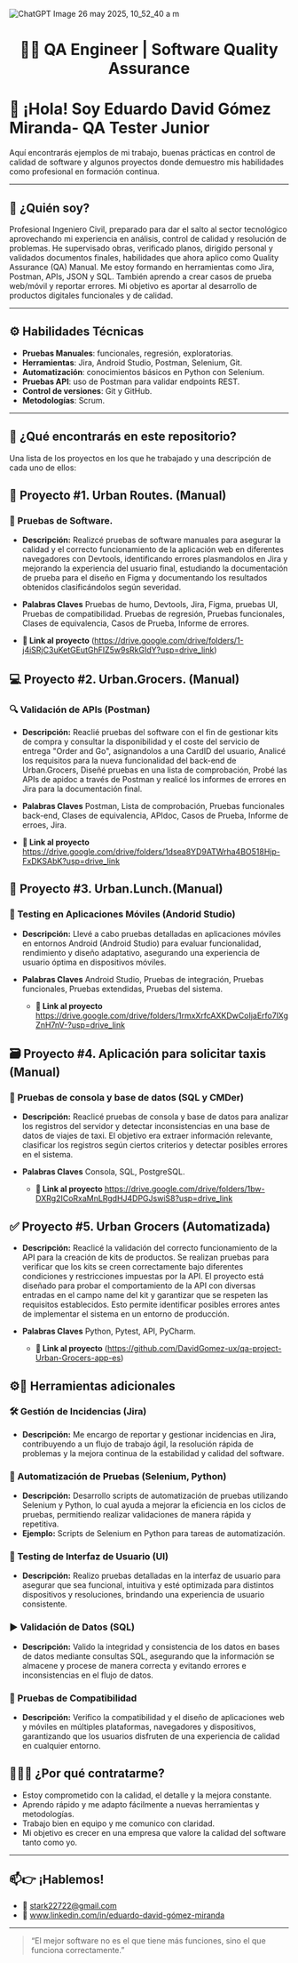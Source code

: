 ![ChatGPT Image 26 may 2025, 10_52_40 a m](https://github.com/user-attachments/assets/cf7c4769-325e-4cb3-848c-4fa80fcb0b23)


<h1 align="center">👨‍💻 QA Engineer | Software Quality Assurance</h1>

# 👋 ¡Hola! Soy Eduardo David Gómez Miranda- QA Tester Junior

Aquí encontrarás ejemplos de mi trabajo, buenas prácticas en control de calidad de software y algunos proyectos donde demuestro mis habilidades como profesional en formación continua.

---

## 🎯 ¿Quién soy?

Profesional Ingeniero Civil, preparado para dar el salto al sector tecnológico aprovechando mi experiencia en análisis, control de calidad y resolución de problemas. He supervisado obras, verificado planos, dirigido personal y validados documentos finales, habilidades que ahora aplico como Quality Assurance (QA) Manual. Me estoy formando en herramientas como Jira, Postman, APIs, JSON y SQL. También aprendo a crear casos de prueba web/móvil y reportar errores. Mi objetivo es aportar al desarrollo de productos digitales funcionales y de calidad.

---

## ⚙️ Habilidades Técnicas

- **Pruebas Manuales**: funcionales, regresión, exploratorias.
- **Herramientas**: Jira, Android Studio, Postman, Selenium, Git.
- **Automatización**: conocimientos básicos en Python con Selenium.
- **Pruebas API**: uso de Postman para validar endpoints REST.
- **Control de versiones**: Git y GitHub.
- **Metodologías**: Scrum.

---

## 📁 ¿Qué encontrarás en este repositorio?
Una lista de los proyectos en los que he trabajado y una descripción de cada uno de ellos:

## 🧠 Proyecto #1. Urban Routes. (Manual)

### 📝 Pruebas de Software.
   - **Descripción:** Realizcé pruebas de software manuales para asegurar la calidad y el correcto funcionamiento de la aplicación web en diferentes navegadores con Devtools, identificando errores plasmandolos en Jira y mejorando la experiencia del usuario final, estudiando la documentación de prueba para el diseño en Figma y documentando los resultados obtenidos clasificándolos según severidad.
     
   - **Palabras Claves**
      Pruebas de humo, Devtools, Jira, Figma, pruebas UI, Pruebas de compatibilidad. Pruebas de regresión, Pruebas funcionales, Clases de equivalencia, Casos de Prueba, Informe de errores.

  - **📁 Link al proyecto**
(https://drive.google.com/drive/folders/1-j4iSRjC3uKetGEutGhFIZ5w9sRkGIdY?usp=drive_link)
  
## 💻 Proyecto #2. Urban.Grocers. (Manual)

### 🔍 Validación de APIs (Postman)
   - **Descripción:** Reaclié pruebas del software con el fin de gestionar kits de compra y consultar la disponibilidad y el coste del servicio de entrega "Order and Go", asignandolos a una CardID del usuario, Analicé los requisitos para la nueva funcionalidad del back-end de Urban.Grocers, Diseñé pruebas en una lista de comprobación, Probé las APIs de apidoc a través de Postman y realicé los informes de errores en Jira para la documentación final.

   - **Palabras Claves**
      Postman, Lista de comprobación, Pruebas funcionales back-end, Clases de equivalencia, APIdoc, Casos de Prueba, Informe de erroes, Jira.
     
 - **📁 Link al proyecto**
     https://drive.google.com/drive/folders/1dsea8YD9ATWrha4BO518Hjp-FxDKSAbK?usp=drive_link 
 
## 🔧 Proyecto #3. Urban.Lunch.(Manual)

### 📱 Testing en Aplicaciones Móviles (Andorid Studio)
   - **Descripción:** Llevé a cabo pruebas detalladas en aplicaciones móviles en entornos Android (Android Studio) para evaluar funcionalidad, rendimiento y diseño adaptativo, asegurando una experiencia de usuario óptima en dispositivos móviles. 

 - **Palabras Claves**
       Android Studio, Pruebas de integración, Pruebas funcionales, Pruebas extendidas, Pruebas del sistema.

    - **📁 Link al proyecto**
      https://drive.google.com/drive/folders/1rmxXrfcAXKDwCoIjaErfo7lXgZnH7nV-?usp=drive_link

## 🗃️ Proyecto #4. Aplicación para solicitar taxis (Manual)

### 🔄 Pruebas de consola y base de datos (SQL y CMDer)
   - **Descripción:** Reaclicé pruebas de consola y base de datos para analizar los registros del servidor y detectar inconsistencias en una base de datos de viajes de taxi. El objetivo era extraer información relevante, clasificar los registros según ciertos criterios y detectar posibles errores en el sistema.

 - **Palabras Claves**
       Consola, SQL, PostgreSQL.

    - **📁 Link al proyecto**
      https://drive.google.com/drive/folders/1bw-DXRg2ICoRxaMnLRgdHJ4DPGJswiS8?usp=drive_link

## ✅ Proyecto #5. Urban Grocers (Automatizada)
 - **Descripción:** Reaclicé la validación del correcto funcionamiento de la API para la creación de kits de productos. Se realizan pruebas para verificar que los kits se creen correctamente bajo diferentes condiciones y restricciones impuestas por la API. El proyecto está diseñado para probar el comportamiento de la API con diversas entradas en el campo name del kit y garantizar que se respeten las requisitos establecidos. Esto permite identificar posibles errores antes de implementar el sistema en un entorno de producción.

 - **Palabras Claves**
       Python, Pytest, API, PyCharm.

    - **📁 Link al proyecto**
(https://github.com/DavidGomez-ux/qa-project-Urban-Grocers-app-es)
  ## ⚙️🔧 Herramientas adicionales 
  
### 🛠️ Gestión de Incidencias (Jira)
   - **Descripción:** Me encargo de reportar y gestionar incidencias en Jira, contribuyendo a un flujo de trabajo ágil, la resolución rápida de problemas y la mejora continua de la estabilidad y calidad del software.
   
### 🤖 Automatización de Pruebas (Selenium, Python)
   - **Descripción:** Desarrollo scripts de automatización de pruebas utilizando Selenium y Python, lo cual ayuda a mejorar la eficiencia en los ciclos de pruebas, permitiendo realizar validaciones de manera rápida y repetitiva.
   - **Ejemplo:** Scripts de Selenium en Python para tareas de automatización.
  
### 🎨 Testing de Interfaz de Usuario (UI)
   - **Descripción:** Realizo pruebas detalladas en la interfaz de usuario para asegurar que sea funcional, intuitiva y esté optimizada para distintos dispositivos y resoluciones, brindando una experiencia de usuario consistente.
   
### ▶️ Validación de Datos (SQL)
   - **Descripción:** Valido la integridad y consistencia de los datos en bases de datos mediante consultas SQL, asegurando que la información se almacene y procese de manera correcta y evitando errores e inconsistencias en el flujo de datos.
  
### 🧰 Pruebas de Compatibilidad
   - **Descripción:** Verifico la compatibilidad y el diseño de aplicaciones web y móviles en múltiples plataformas, navegadores y dispositivos, garantizando que los usuarios disfruten de una experiencia de calidad en cualquier entorno.
   
## 💼👨‍💻 ¿Por qué contratarme?

- Estoy comprometido con la calidad, el detalle y la mejora constante.
- Aprendo rápido y me adapto fácilmente a nuevas herramientas y metodologías.
- Trabajo bien en equipo y me comunico con claridad.
- Mi objetivo es crecer en una empresa que valore la calidad del software tanto como yo.

---

## 📫👉 ¡Hablemos!

- 📧 stark22722@gmail.com 
- 💼 www.linkedin.com/in/eduardo-david-gómez-miranda  
---

> “El mejor software no es el que tiene más funciones, sino el que funciona correctamente.”
